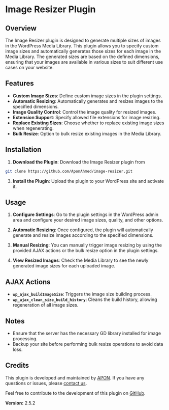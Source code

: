 # Image Resizer Plugin

## Overview

The Image Resizer plugin is designed to generate multiple sizes of images in the WordPress Media Library. This plugin allows you to specify custom image sizes and automatically generates those sizes for each image in the Media Library. The generated sizes are based on the defined dimensions, ensuring that your images are available in various sizes to suit different use cases on your website.

## Features

- **Custom Image Sizes**: Define custom image sizes in the plugin settings.
- **Automatic Resizing**: Automatically generates and resizes images to the specified dimensions.
- **Image Quality Control**: Control the image quality for resized images.
- **Extension Support**: Specify allowed file extensions for image resizing.
- **Replace Existing Sizes**: Choose whether to replace existing image sizes when regenerating.
- **Bulk Resize**: Option to bulk resize existing images in the Media Library.

## Installation

1. **Download the Plugin**: Download the Image Resizer plugin from
 ```bash
 git clone https://github.com/AponAhmed/image-resizer.git
```

3. **Install the Plugin**: Upload the plugin to your WordPress site and activate it.

## Usage

1. **Configure Settings**: Go to the plugin settings in the WordPress admin area and configure your desired image sizes, quality, and other options.

2. **Automatic Resizing**: Once configured, the plugin will automatically generate and resize images according to the specified dimensions.

3. **Manual Resizing**: You can manually trigger image resizing by using the provided AJAX actions or the bulk resize option in the plugin settings.

4. **View Resized Images**: Check the Media Library to see the newly generated image sizes for each uploaded image.

## AJAX Actions

- **`wp_ajax_buildImageSize`**: Triggers the image size building process.
- **`wp_ajax_clean_size_build_history`**: Cleans the build history, allowing regeneration of all image sizes.

## Notes

- Ensure that the server has the necessary GD library installed for image processing.
- Backup your site before performing bulk resize operations to avoid data loss.

## Credits

This plugin is developed and maintained by [APON](mailto:apon2041@gmail.com.com). If you have any questions or issues, please [contact us](mailto:apon2041@gmail.com.com).

Feel free to contribute to the development of this plugin on [GitHub](https://github.com/AponAhmed/image-resizer).

**Version:** 2.5.2

